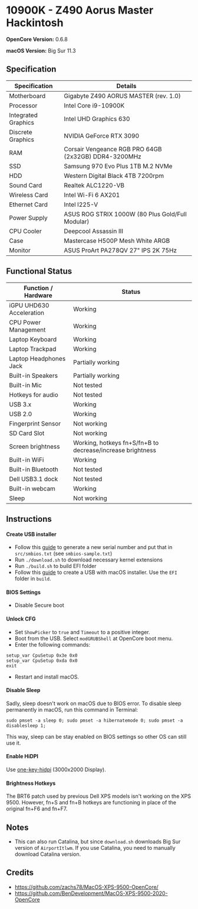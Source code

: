 # 10900K - Z490 Aorus Master Hackintosh

<b>OpenCore Version:</b> 0.6.8

<b>macOS Version:</b> Big Sur 11.3

## Specification

| Specification       | Details                                              |
| ------------------- | ---------------------------------------------------- |
| Motherboard         | Gigabyte Z490 AORUS MASTER (rev. 1.0)                |
| Processor           | Intel Core i9-10900K                                 |
| Integrated Graphics | Intel UHD Graphics 630                               |
| Discrete Graphics   | NVIDIA GeForce RTX 3090                              |
| RAM                 | Corsair Vengeance RGB PRO 64GB (2x32GB) DDR4-3200MHz |
| SSD                 | Samsung 970 Evo Plus 1TB M.2 NVMe                    |
| HDD                 | Western Digital Black 4TB 7200rpm                    |
| Sound Card          | Realtek ALC1220-VB                                   |
| Wireless Card       | Intel Wi-Fi 6 AX201                                  |
| Ethernet Card       | Intel I225-V                                         |
| Power Supply        | ASUS ROG STRIX 1000W (80 Plus Gold/Full Modular)     |
| CPU Cooler          | Deepcool Assassin III                                |
| Case                | Mastercase H500P Mesh White ARGB                     |
| Monitor             | ASUS ProArt PA278QV 27" IPS 2K 75Hz                  |

## Functional Status

| Function / Hardware      | Status                                                     |
| ------------------------ | ---------------------------------------------------------- |
| iGPU UHD630 Acceleration | Working                                                    |
| CPU Power Management     | Working                                                    |
| Laptop Keyboard          | Working                                                    |
| Laptop Trackpad          | Working                                                    |
| Laptop Headphones Jack   | Partially working                                          |
| Built-in Speakers        | Partially working                                          |
| Built-in Mic             | Not tested                                                 |
| Hotkeys for audio        | Not tested                                                 |
| USB 3.x                  | Working                                                    |
| USB 2.0                  | Working                                                    |
| Fingerprint Sensor       | Not working                                                |
| SD Card Slot             | Not working                                                |
| Screen brightness        | Working, hotkeys fn+S/fn+B to decrease/increase brightness |
| Built-in WiFi            | Working                                                    |
| Built-in Bluetooth       | Not tested                                                 |
| Dell USB3.1 dock         | Not tested                                                 |
| Built-in webcam          | Working                                                    |
| Sleep                    | Not working                                                |

## Instructions

#### Create USB installer

- Follow this [guide](https://dortania.github.io/OpenCore-Post-Install/universal/iservices.html#generate-a-new-serial) to generate a new serial number and put that in `src/smbios.txt` (see `smbios-sample.txt`)
- Run `./download.sh` to download necessary kernel extensions
- Run `./build.sh` to build EFI folder
- Follow this [guide](https://dortania.github.io/OpenCore-Install-Guide/installer-guide/mac-install.html#downloading-macos-modern-os) to create a USB with macOS installer. Use the `EFI` folder in `build`.

#### BIOS Settings

- Disable Secure boot

#### Unlock CFG

- Set `ShowPicker` to `true` and `Timeout` to a positive integer.
- Boot from the USB. Select `modGRUBShell` at OpenCore boot menu.
- Enter the following commands:

```
setup_var CpuSetup 0x3e 0x0
setup_var CpuSetup 0xda 0x0
exit
```

- Restart and install macOS.

#### Disable Sleep

Sadly, sleep doesn't work on macOS due to BIOS error. To disable sleep permanently in macOS, run this command in Terminal:

```shell
sudo pmset -a sleep 0; sudo pmset -a hibernatemode 0; sudo pmset -a disablesleep 1;
```

This way, sleep can be stay enabled on BIOS settings so other OS can still use it.

#### Enable HiDPI

Use [one-key-hidpi](https://github.com/xzhih/one-key-hidpi) (3000x2000 Display).

#### Brightness Hotkeys

The BRT6 patch used by previous Dell XPS models isn't working on the XPS 9500. However, fn+S and fn+B hotkeys are functioning in place of the original fn+F6 and fn+F7.

## Notes

- This can also run Catalina, but since `download.sh` downloads Big Sur version of `AirportItlwm`. If you use Catalina, you need to manually download Catalina version.

## Credits

- https://github.com/zachs78/MacOS-XPS-9500-OpenCore/
- https://github.com/BenDevelopment/MacOS-XPS-9500-2020-OpenCore
